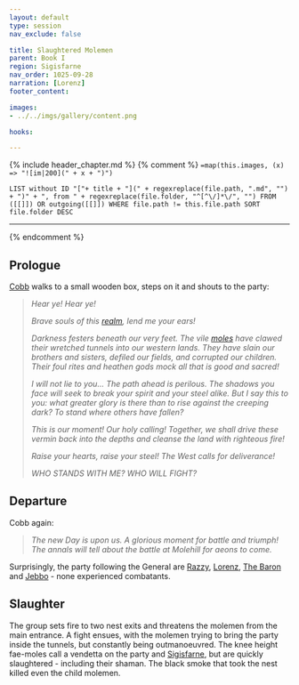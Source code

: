 ```yaml
---
layout: default
type: session
nav_exclude: false

title: Slaughtered Molemen
parent: Book I
region: Sigisfarne
nav_order: 1025-09-28
narration: [Lorenz]
footer_content: 

images:
- ../../imgs/gallery/content.png

hooks:

---
```


{% include header_chapter.md %} 
{% comment %}
`=map(this.images, (x) => "![im|200](" + x + ")")`
```dataview
LIST without ID "["+ title + "](" + regexreplace(file.path, ".md", "") + ")" + ", from " + regexreplace(file.folder, "^[^\/]*\/", "") FROM ([[]]) OR outgoing([[]]) WHERE file.path != this.file.path SORT file.folder DESC
```
---
{% endcomment %}

## Prologue

[Cobb](../../directory/Sigisfarne/Cobb.md) walks to a small wooden box, steps on it and shouts to the party:

> *Hear ye! Hear ye!*
> 
> *Brave souls of this [realm](../../gazetteer/Gravenmark.md), lend me your ears!*
> 
> *Darkness festers beneath our very feet. The vile [moles](../../directory/DuskmeadowFringe/PiotChant.md) have clawed their wretched tunnels into our western lands. They have slain our brothers and sisters, defiled our fields, and corrupted our children. Their foul rites and heathen gods mock all that is good and sacred!*
> 
> *I will not lie to you... The path ahead is perilous. The shadows you face will seek to break your spirit and your steel alike. But I say this to you: what greater glory is there than to rise against the creeping dark? To stand where others have fallen?*
> 
> *This is our moment! Our holy calling! Together, we shall drive these vermin back into the depths and cleanse the land with righteous fire!*
> 
> *Raise your hearts, raise your steel! The West calls for deliverance!*
> 
> *WHO STANDS WITH ME? WHO WILL FIGHT?*

## Departure

Cobb again:

> *The new Day is upon us. A glorious moment for battle and triumph!*
> *The annals will tell about the battle at Molehill for aeons to come.*

Surprisingly, the party following the General are [Razzy](../../directory/Sigisfarne/Razvan.md), [Lorenz](../../directory/DuskmeadowFringe/Lorenz.md), [The Baron](../../directory/Deverain/BaronVonBetrüger.md) and [Jebbo](../../directory/FeverSwamp/Jebbo.md) - none experienced combatants.

## Slaughter

The group sets fire to two nest exits and threatens the molemen from the main entrance.
A fight ensues, with the molemen trying to bring the party inside the tunnels, but constantly being outmanoeuvred.
The knee height fae-moles call a vendetta on the party and [Sigisfarne](../../directory/Sigisfarne/index.md), but are quickly slaughtered - including their shaman.
The black smoke that took the nest killed even the child molemen.